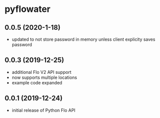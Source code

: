 # pyflowater

## 0.0.5 (2020-1-18)

* updated to not store password in memory unless client explicity saves password

## 0.0.3 (2019-12-25)

* additional Flo V2 API support
* now supports multiple locations
* example code expanded

## 0.0.1 (2019-12-24)

* initial release of Python Flo API
